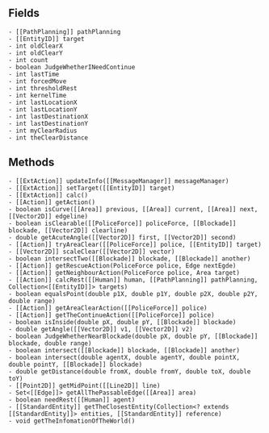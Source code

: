 ## Fields
	- [[PathPlanning]] pathPlanning
	- [[EntityID]] target
	- int oldClearX
	- int oldClearY
	- int count
	- boolean JudgeWhetherINeedContinue
	- int lastTime
	- int forcedMove
	- int thresholdRest
	- int kernelTime
	- int lastLocationX
	- int lastLocationY
	- int lastDestinationX
	- int lastDestinationY
	- int myClearRadius
	- int theClearDistance
## Methods
	- [[ExtAction]] updateInfo([[MessageManager]] messageManager)
	- [[ExtAction]] setTarget([[EntityID]] target)
	- [[ExtAction]] calc()
	- [[Action]] getAction()
	- boolean isCurve([[Area]] previous, [[Area]] current, [[Area]] next, [[Vector2D]] edgeline)
	- boolean isClearable([[PoliceForce]] policeForce, [[Blockade]] blockade, [[Vector2D]] clearline)
	- double getAcuteAngle([[Vector2D]] first, [[Vector2D]] second)
	- [[Action]] tryAreaClear([[PoliceForce]] police, [[EntityID]] target)
	- [[Vector2D]] scaleClear([[Vector2D]] vector)
	- boolean intersectTwo([[Blockade]] blockade, [[Blockade]] another)
	- [[Action]] getRescueAction(PoliceForce police, Edge nextEgde)
	- [[Action]] getNeighbourAction(PoliceForce police, Area target)
	- [[Action]] calcRest([[Human]] human, [[PathPlanning]] pathPlanning, Collection<[[EntityID]]> targets)
	- boolean equalsPoint(double p1X, double p1Y, double p2X, double p2Y, double range)
	- [[Action]] getAreaClearAction([[PoliceForce]] police)
	- [[Action]] getTheContinueAction([[PoliceForce]] police)
	- boolean isInside(double pX, double pY, [[Blockade]] blockade)
	- double getAngle([[Vector2D]] v1, [[Vector2D]] v2)
	- boolean JudgeWhetherNearBlockade(double pX, double pY, [[Blockade]] blockade, double range)
	- boolean intersect([[Blockade]] blockade, [[Blockade]] another)
	- boolean intersect(double agentX, double agentY, double pointX, double pointY, [[Blockade]] blockade)
	- double getDistance(double fromX, double fromY, double toX, double toY)
	- [[Point2D]] getMidPoint([[Line2D]] line)
	- Set<[[Edge]]> getAllThePassableEdge([[Area]] area)
	- boolean needRest([[Human]] agent)
	- [[StandardEntity]] getTheClosestEntity(Collection<? extends [[StandardEntity]]> entities, [[StandardEntity]] reference)
	- void getTheInfomationOfTheWorld()